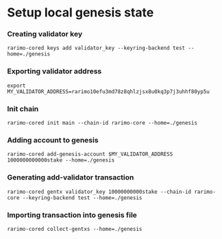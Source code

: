 # Setup local genesis state 

### Creating validator key
```shell
rarimo-cored keys add validator_key --keyring-backend test --home=./genesis
```

### Exporting validator address
```shell
export MY_VALIDATOR_ADDRESS=rarimo10efu3md78z8qhlzjsx8u0kq3p7j3uhhf80yp5u
```

### Init chain
```shell
rarimo-cored init main --chain-id rarimo-core --home=./genesis
```

### Adding account to genesis
```shell
rarimo-cored add-genesis-account $MY_VALIDATOR_ADDRESS 1000000000000stake --home=./genesis
```

### Generating add-validator transaction
```shell
rarimo-cored gentx validator_key 10000000000stake --chain-id rarimo-core --keyring-backend test --home=./genesis
```

### Importing transaction into genesis file
```shell
rarimo-cored collect-gentxs --home=./genesis
```
